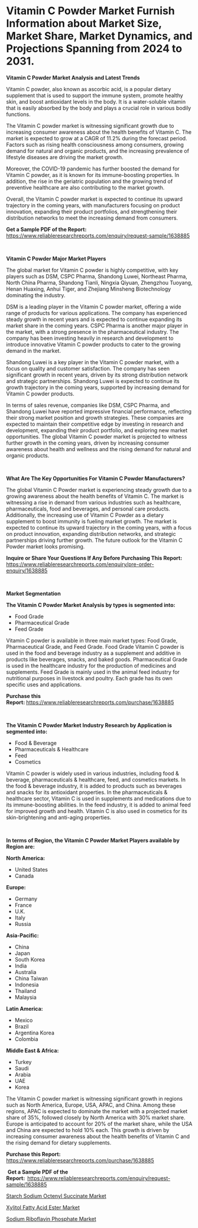 <p><h1>Vitamin C Powder Market Furnish Information about Market Size, Market Share, Market Dynamics, and Projections Spanning from 2024 to 2031.</h1></p><p><strong>Vitamin C Powder Market Analysis and Latest Trends</strong></p>
<p><p>Vitamin C powder, also known as ascorbic acid, is a popular dietary supplement that is used to support the immune system, promote healthy skin, and boost antioxidant levels in the body. It is a water-soluble vitamin that is easily absorbed by the body and plays a crucial role in various bodily functions.</p><p>The Vitamin C powder market is witnessing significant growth due to increasing consumer awareness about the health benefits of Vitamin C. The market is expected to grow at a CAGR of 11.2% during the forecast period. Factors such as rising health consciousness among consumers, growing demand for natural and organic products, and the increasing prevalence of lifestyle diseases are driving the market growth.</p><p>Moreover, the COVID-19 pandemic has further boosted the demand for Vitamin C powder, as it is known for its immune-boosting properties. In addition, the rise in the geriatric population and the growing trend of preventive healthcare are also contributing to the market growth.</p><p>Overall, the Vitamin C powder market is expected to continue its upward trajectory in the coming years, with manufacturers focusing on product innovation, expanding their product portfolios, and strengthening their distribution networks to meet the increasing demand from consumers.</p></p>
<p><strong>Get a Sample PDF of the Report:&nbsp;</strong> <a href="https://www.reliableresearchreports.com/enquiry/request-sample/1638885">https://www.reliableresearchreports.com/enquiry/request-sample/1638885</a></p>
<p>&nbsp;</p>
<p><strong>Vitamin C Powder Major Market Players</strong></p>
<p><p>The global market for Vitamin C powder is highly competitive, with key players such as DSM, CSPC Pharma, Shandong Luwei, Northeast Pharma, North China Pharma, Shandong Tianli, Ningxia Qiyuan, Zhengzhou Tuoyang, Henan Huaxing, Anhui Tiger, and Zhejiang Minsheng Biotechnology dominating the industry. </p><p>DSM is a leading player in the Vitamin C powder market, offering a wide range of products for various applications. The company has experienced steady growth in recent years and is expected to continue expanding its market share in the coming years. CSPC Pharma is another major player in the market, with a strong presence in the pharmaceutical industry. The company has been investing heavily in research and development to introduce innovative Vitamin C powder products to cater to the growing demand in the market.</p><p>Shandong Luwei is a key player in the Vitamin C powder market, with a focus on quality and customer satisfaction. The company has seen significant growth in recent years, driven by its strong distribution network and strategic partnerships. Shandong Luwei is expected to continue its growth trajectory in the coming years, supported by increasing demand for Vitamin C powder products.</p><p>In terms of sales revenue, companies like DSM, CSPC Pharma, and Shandong Luwei have reported impressive financial performance, reflecting their strong market position and growth strategies. These companies are expected to maintain their competitive edge by investing in research and development, expanding their product portfolio, and exploring new market opportunities. The global Vitamin C powder market is projected to witness further growth in the coming years, driven by increasing consumer awareness about health and wellness and the rising demand for natural and organic products.</p></p>
<p>&nbsp;</p>
<p><strong>What Are The Key Opportunities For Vitamin C Powder Manufacturers?</strong></p>
<p><p>The global Vitamin C Powder market is experiencing steady growth due to a growing awareness about the health benefits of Vitamin C. The market is witnessing a rise in demand from various industries such as healthcare, pharmaceuticals, food and beverages, and personal care products. Additionally, the increasing use of Vitamin C Powder as a dietary supplement to boost immunity is fueling market growth. The market is expected to continue its upward trajectory in the coming years, with a focus on product innovation, expanding distribution networks, and strategic partnerships driving further growth. The future outlook for the Vitamin C Powder market looks promising.</p></p>
<p><strong>Inquire or Share Your Questions If Any Before Purchasing This Report:</strong> <a href="https://www.reliableresearchreports.com/enquiry/pre-order-enquiry/1638885">https://www.reliableresearchreports.com/enquiry/pre-order-enquiry/1638885</a></p>
<p>&nbsp;</p>
<p><strong>Market Segmentation</strong></p>
<p><strong>The Vitamin C Powder Market Analysis by types is segmented into:</strong></p>
<p><ul><li>Food Grade</li><li>Pharmaceutical Grade</li><li>Feed Grade</li></ul></p>
<p><p>Vitamin C powder is available in three main market types: Food Grade, Pharmaceutical Grade, and Feed Grade. Food Grade Vitamin C powder is used in the food and beverage industry as a supplement and additive in products like beverages, snacks, and baked goods. Pharmaceutical Grade is used in the healthcare industry for the production of medicines and supplements. Feed Grade is mainly used in the animal feed industry for nutritional purposes in livestock and poultry. Each grade has its own specific uses and applications.</p></p>
<p><strong>Purchase this Report:&nbsp;</strong><a href="https://www.reliableresearchreports.com/purchase/1638885">https://www.reliableresearchreports.com/purchase/1638885</a></p>
<p>&nbsp;</p>
<p><strong>The Vitamin C Powder Market Industry Research by Application is segmented into:</strong></p>
<p><ul><li>Food & Beverage</li><li>Pharmaceuticals & Healthcare</li><li>Feed</li><li>Cosmetics</li></ul></p>
<p><p>Vitamin C powder is widely used in various industries, including food & beverage, pharmaceuticals & healthcare, feed, and cosmetics markets. In the food & beverage industry, it is added to products such as beverages and snacks for its antioxidant properties. In the pharmaceuticals & healthcare sector, Vitamin C is used in supplements and medications due to its immune-boosting abilities. In the feed industry, it is added to animal feed for improved growth and health. Vitamin C is also used in cosmetics for its skin-brightening and anti-aging properties.</p></p>
<p>&nbsp;</p>
<p><strong>In terms of Region, the Vitamin C Powder Market Players available by Region are:</strong></p>
<p>
    <p> <strong> North America: </strong>
        <ul>
            <li>United States</li>
            <li>Canada</li>
        </ul>
        </p> 
    <p> <strong> Europe: </strong>
        <ul>
            <li>Germany</li>
            <li>France</li>
            <li>U.K.</li>
            <li>Italy</li>
            <li>Russia</li>
        </ul>
        </p> 
    <p> <strong> Asia-Pacific: </strong>
        <ul>
            <li>China</li>
            <li>Japan</li>
            <li>South Korea</li>
            <li>India</li>
            <li>Australia</li>
            <li>China Taiwan</li>
            <li>Indonesia</li>
            <li>Thailand</li>
            <li>Malaysia</li>
        </ul>
        </p> 
    <p> <strong> Latin America: </strong>
        <ul>
            <li>Mexico</li>
            <li>Brazil</li>
            <li>Argentina Korea</li>
            <li>Colombia</li>
        </ul>
        </p> 
    <p> <strong> Middle East & Africa: </strong>
        <ul>
            <li>Turkey</li>
            <li>Saudi</li>
            <li>Arabia</li>
            <li>UAE</li>
            <li>Korea</li>
        </ul>
    </p>
    </p>
<p><p>The Vitamin C powder market is witnessing significant growth in regions such as North America, Europe, USA, APAC, and China. Among these regions, APAC is expected to dominate the market with a projected market share of 35%, followed closely by North America with 30% market share. Europe is anticipated to account for 20% of the market share, while the USA and China are expected to hold 10% each. This growth is driven by increasing consumer awareness about the health benefits of Vitamin C and the rising demand for dietary supplements.</p></p>
<p><strong>Purchase this Report: </strong><a href="https://www.reliableresearchreports.com/purchase/1638885">https://www.reliableresearchreports.com/purchase/1638885</a></p>
<p>&nbsp;<strong>Get a Sample PDF of the Report:&nbsp;&nbsp;</strong><a href="https://www.reliableresearchreports.com/enquiry/request-sample/1638885">https://www.reliableresearchreports.com/enquiry/request-sample/1638885</a></p>
<p><strong></strong></p>
<p><p><a href="https://github.com/jerrycopelandthomaswsqd8q/Market-Research-Report-List-1/blob/main/starch-sodium-octenyl-succinate-market.md">Starch Sodium Octenyl Succinate Market</a></p><p><a href="https://view.publitas.com/reportprime-1/xylitol-fatty-acid-ester-market-share-market-new-trends-analysis-report-by-type-by-application-by-end-use-by-region-and-segment-forecasts-2023-2030/">Xylitol Fatty Acid Ester Market</a></p><p><a href="https://github.com/brenzgnarento/Market-Research-Report-List-1/blob/main/sodium-riboflavin-phosphate-market.md">Sodium Riboflavin Phosphate Market</a></p></p>